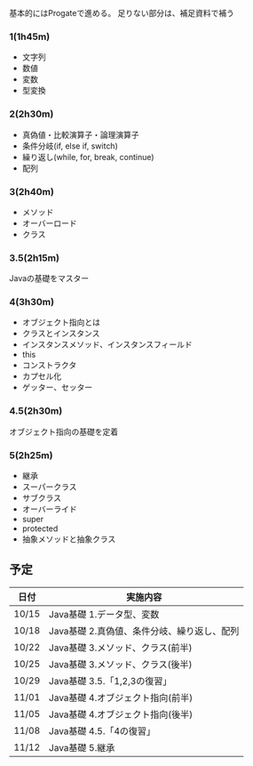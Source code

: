 基本的にはProgateで進める。
足りない部分は、補足資料で補う

### 1(1h45m)

- 文字列
- 数値
- 変数
- 型変換

### 2(2h30m)

- 真偽値・比較演算子・論理演算子
- 条件分岐(if, else if, switch)
- 繰り返し(while, for, break, continue)
- 配列

### 3(2h40m)

- メソッド
- オーバーロード
- クラス

### 3.5(2h15m)

Javaの基礎をマスター

### 4(3h30m)

- オブジェクト指向とは
- クラスとインスタンス
- インスタンスメソッド、インスタンスフィールド
- this
- コンストラクタ
- カプセル化
- ゲッター、セッター

### 4.5(2h30m)

オブジェクト指向の基礎を定着

### 5(2h25m)

- 継承
- スーパークラス
- サブクラス
- オーバーライド
- super
- protected
- 抽象メソッドと抽象クラス

## 予定

|日付|実施内容|
|---|---|
|10/15|Java基礎 1.データ型、変数|
|10/18|Java基礎 2.真偽値、条件分岐、繰り返し、配列|
|10/22|Java基礎 3.メソッド、クラス(前半)|
|10/25|Java基礎 3.メソッド、クラス(後半)|
|10/29|Java基礎 3.5.「1,2,3の復習」|
|11/01|Java基礎 4.オブジェクト指向(前半)|
|11/05|Java基礎 4.オブジェクト指向(後半)|
|11/08|Java基礎 4.5.「4の復習」|
|11/12|Java基礎 5.継承|

